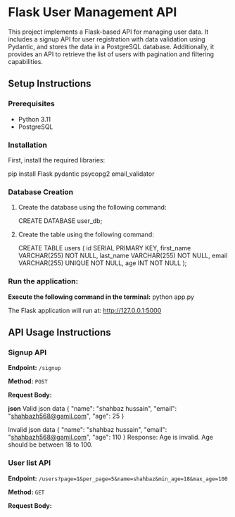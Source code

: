 # Flask User Management API

This project implements a Flask-based API for managing user data. It includes a signup API for user registration with data validation using Pydantic, and stores the data in a PostgreSQL database. Additionally, it provides an API to retrieve the list of users with pagination and filtering capabilities.

## Setup Instructions

### Prerequisites

- Python 3.11
- PostgreSQL

### Installation
First, install the required libraries:

pip install Flask pydantic psycopg2 email_validator


### Database Creation

1. Create the database using the following command:

    CREATE DATABASE user_db;

2. Create the table using the following command:

    CREATE TABLE users (
    id SERIAL PRIMARY KEY,
    first_name VARCHAR(255) NOT NULL,
    last_name VARCHAR(255) NOT NULL,
    email VARCHAR(255) UNIQUE NOT NULL,
    age INT NOT NULL
);


### Run the application:
**Execute the following command in the terminal:**
    python app.py

The Flask application will run at: http://127.0.0.1:5000    

## API Usage Instructions

### Signup API

**Endpoint:** `/signup`

**Method:** `POST`

**Request Body:**

**json**
Valid json data
{
    "name": "shahbaz hussain",
    "email": "shahbazh568@gamil.com",
    "age": 25
}

Invalid json data
{
    "name": "shahbaz hussain",
    "email": "shahbazh568@gamil.com",
    "age": 110
}
Response: Age is invalid. Age should be between 18 to 100.


### User list API

**Endpoint:** `/users?page=1&per_page=5&name=shahbaz&min_age=18&max_age=100`

**Method:** `GET`

**Request Body:**


